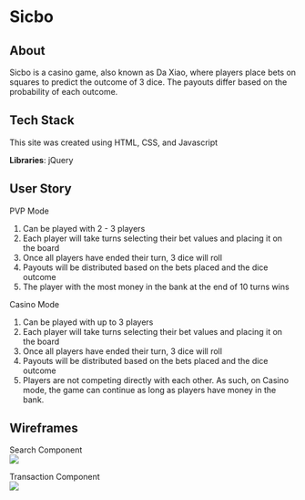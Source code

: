 # Sicbo

## About
Sicbo is a casino game, also known as Da Xiao, where players place bets on squares to predict the outcome of 3 dice. The payouts differ based on the probability of each outcome. 

## Tech Stack
This site was created using HTML, CSS, and Javascript

**Libraries**: jQuery 

## User Story
PVP Mode
1) Can be played with 2 - 3 players
2) Each player will take turns selecting their bet values and placing it on the board
3) Once all players have ended their turn, 3 dice will roll
4) Payouts will be distributed based on the bets placed and the dice outcome
5) The player with the most money in the bank at the end of 10 turns wins

Casino Mode
1) Can be played with up to 3 players
2) Each player will take turns selecting their bet values and placing it on the board
3) Once all players have ended their turn, 3 dice will roll
4) Payouts will be distributed based on the bets placed and the dice outcome
5) Players are not competing directly with each other. As such, on Casino mode, the game can continue as long as players have money in the bank.

## Wireframes
Search Component  
![](src/Images/SicboPlayerBoard.png)

Transaction Component  
![](src/Images/DiceRoll.png)